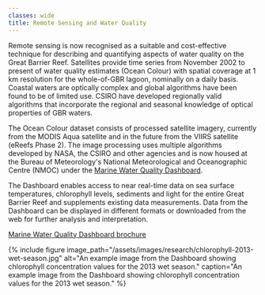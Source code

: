 ```yaml
---
classes: wide
title: Remote Sensing and Water Quality
---
```


Remote sensing is now recognised as a suitable and cost-effective technique for describing and quantifying aspects of water quality on the Great Barrier Reef. Satellites provide time series from November 2002 to present of water quality estimates (Ocean Colour) with spatial coverage at 1 km resolution for the whole-of-GBR lagoon, nominally on a daily basis. Coastal waters are optically complex and global algorithms have been found to be of limited use. CSIRO have developed regionally valid algorithms that incorporate the regional and seasonal knowledge of optical properties of GBR waters.

The Ocean Colour dataset consists of processed satellite imagery, currently from the MODIS Aqua satellite and in the future from the VIIRS satellite (eReefs Phase 2). The image processing uses multiple algorithms developed by NASA, the CSIRO and other agencies and is now housed at the Bureau of Meteorology's National Meteorological and Oceanographic Centre (NMOC) under the [Marine Water Quality Dashboard](http://www.bom.gov.au/marinewaterquality/).

The Dashboard enables access to near real-time data on sea surface temperatures, chlorophyll levels, sediments and light for the entire Great Barrier Reef and supplements existing data measurements. Data from the Dashboard can be displayed in different formats or downloaded from the web for further analysis and interpretation.

[Marine Water Quality Dashboard brochure](../e-reefs_marine_water_quality_info_sheet.pdf)

{% include figure image_path="/assets/images/research/chlorophyll-2013-wet-season.jpg" alt="An example image from the Dashboard showing chlorophyll concentration values for the 2013 wet season." caption="An example image from the Dashboard showing chlorophyll concentration values for the 2013 wet season." %}
